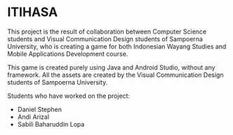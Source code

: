 # ITIHASA

This project is the result of collaboration between Computer Science students and Visual Communication Design students of Sampoerna University, who is creating a game for both
Indonesian Wayang Studies and Mobile Applications Development course.

This game is created purely using Java and Android Studio, without any framework. All the assets are created by the Visual Communication Design students of Sampoerna University.

Students who have worked on the project:
- Daniel Stephen
- Andi Arizal 
- Sabili Baharuddin Lopa
